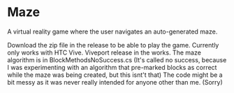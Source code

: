 # Maze
A virtual reality game where the user navigates an auto-generated maze. 

Download the zip file in the release to be able to play the game.
Currently only works with HTC Vive. Viveport release in the works.
The maze algorithm is in BlockMethodsNoSuccess.cs (It's called no success, because I was experimenting with an algorithm that pre-marked blocks as correct while the maze was being created, but this isnt't that)
The code might be a bit messy as it was never really intended for anyone other than me. (Sorry)
 
